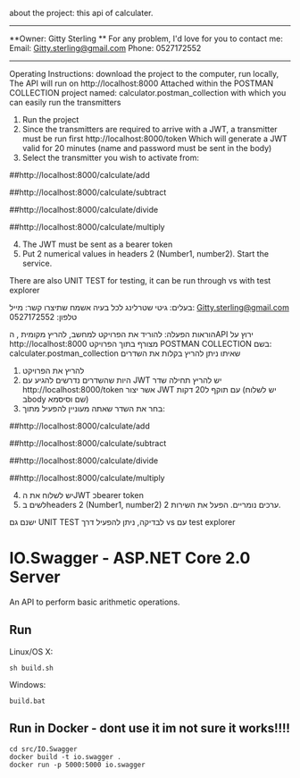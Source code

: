 about the project: this api of calculater. 

*************************************************************************
**Owner: Gitty Sterling
**
For any problem, I'd love for you to contact me:
Email: Gitty.sterling@gmail.com
Phone: 0527172552
*************************************************************************

Operating Instructions:
download the project to the computer, run locally,
The API will run on http://localhost:8000
Attached within the POSTMAN COLLECTION project named:
calculator.postman_collection with which you can easily run the transmitters
1. Run the project
2. Since the transmitters are required to arrive with a JWT, a transmitter must be run first
http://localhost:8000/token
Which will generate a JWT valid for 20 minutes
(name and password must be sent in the body)
3. Select the transmitter you wish to activate from:

##http://localhost:8000/calculate/add

##http://localhost:8000/calculate/subtract

##http://localhost:8000/calculate/divide

##http://localhost:8000/calculate/multiply

4. The JWT must be sent as a bearer token
5. Put 2 numerical values ​​in headers 2 (Number1, number2). Start the service.

There are also UNIT TEST for testing, it can be run through vs with test explorer


בעלים: גיטי שטרלינג לכל בעיה אשמח שתיצרו  קשר: 
מייל: Gitty.sterling@gmail.com
טלפון: 0527172552

הוראות הפעלה:
להוריד את הפרויקט למחשב, להריץ מקומית , 
הAPI ירוץ על http://localhost:8000
מצורף בתוך הפרויקט POSTMAN COLLECTION בשם: 
calculater.postman_collection שאיתו ניתן להריץ בקלות את השדרים
1. להריץ את הפרויקט 
2. היות שהשדרים נדרשים להגיע עם JWT  יש להריץ תחילה שדר 
http://localhost:8000/token 
אשר יצור JWT  עם תוקף ל20 דקות
(יש לשלוח בbody  שם וסיסמא)
3. בחר את השדר שאתה מעוניין להפעיל מתוך:

##http://localhost:8000/calculate/add

##http://localhost:8000/calculate/subtract

##http://localhost:8000/calculate/divide

##http://localhost:8000/calculate/multiply

4. יש לשלוח את הJWT כbearer token
5. לשים בheaders 2 (Number1, number2) 2 ערכים נומריים. הפעל את השירות.

ישנם גם UNIT TEST  לבדיקה, ניתן להפעיל דרך vs עם test explorer

# IO.Swagger - ASP.NET Core 2.0 Server

An API to perform basic arithmetic operations.

## Run

Linux/OS X:

```
sh build.sh
```

Windows:

```
build.bat
```



## Run in Docker - dont use it im not sure it works!!!!

```
cd src/IO.Swagger
docker build -t io.swagger .
docker run -p 5000:5000 io.swagger
```

